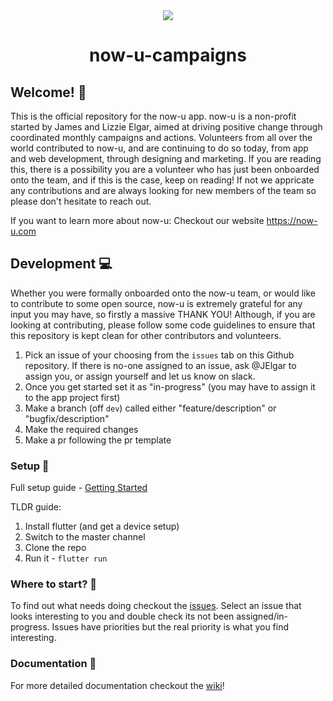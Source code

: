 <div style='text-align: center;'><img src='./public/favicons/favicon.png'/><h1>now-u-campaigns</h1></div>

## Welcome! :wave:

This is the official repository for the now-u app. now-u is a non-profit started by James and Lizzie Elgar, aimed at driving positive change through coordinated monthly campaigns and actions. Volunteers from all over the world contributed to now-u, and are continuing to do so today, from app and web development, through designing and marketing. If you are reading this, there is a possibility you are a volunteer who has just been onboarded onto the team, and if this is the case, keep on reading! If not we appricate any contributions and are always looking for new members of the team so please don't hesitate to reach out.

If you want to learn more about now-u: 
Checkout our website https://now-u.com

## Development :computer:

Whether you were formally onboarded onto the now-u team, or would like to contribute to some open source, now-u is extremely grateful for any input you may have, so firstly a massive THANK YOU! Although, if you are looking at contributing, please follow some code guidelines to ensure that this repository is kept clean for other contributors and volunteers. 

1. Pick an issue of your choosing from the `issues` tab on this Github repository. If there is no-one assigned to an issue, ask @JElgar to assign you, or assign yourself and let us know on slack. 
2. Once you get started set it as "in-progress" (you may have to assign it to the app project first)
3. Make a branch (off `dev`) called either "feature/description" or "bugfix/description"
4. Make the required changes
6. Make a pr following the pr template

### Setup :hammer:

Full setup guide - [Getting Started](https://github.com/now-u/now-u-app/wiki/Getting-Started)

TLDR guide:

1. Install flutter (and get a device setup)
2. Switch to the master channel
3. Clone the repo
4. Run it - `flutter run`

### Where to start? :information_desk_person:

To find out what needs doing checkout the [issues](https://github.com/now-u/now-u-app/issues). Select an issue that looks interesting to you and double check its not been assigned/in-progress. Issues have priorities but the real priority is what you find interesting.

### Documentation :book:

For more detailed documentation checkout the [wiki](https://github.com/now-u/now-u-app/wiki)!
